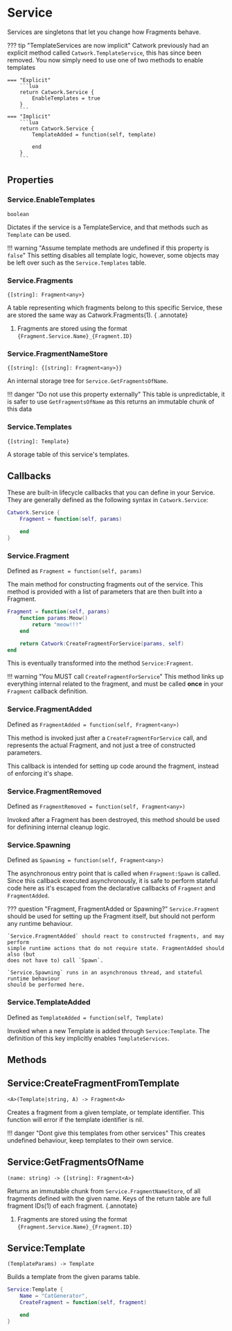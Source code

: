 # Service

Services are singletons that let you change how Fragments behave.

??? tip "TemplateServices are now implicit"
	Catwork previously had an explicit method called `Catwork.TemplateService`,
	this has since been removed. You now simply need to use one of two methods
	to enable templates

	=== "Explicit"
		```lua
		return Catwork.Service {
			EnableTemplates = true
		}
		```
	=== "Implicit"
		```lua
		return Catwork.Service {
			TemplateAdded = function(self, template)

			end
		}
		```

## Properties

### Service.EnableTemplates

`boolean`

Dictates if the service is a TemplateService, and that methods such as `Template`
can be used.

!!! warning "Assume template methods are undefined if this property is `false`"
	This setting disables all template logic, however, some objects may be left
	over such as the `Service.Templates` table.

### Service.Fragments

`{[string]: Fragment<any>}`

A table representing which fragments belong to this specific Service, these
are stored the same way as Catwork.Fragments(1).
{ .annotate}

1. Fragments are stored using the format
   `{Fragment.Service.Name}_{Fragment.ID}`

### Service.FragmentNameStore

`{[string]: {[string]: Fragment<any>}}`

An internal storage tree for `Service.GetFragmentsOfName`.

!!! danger "Do not use this property externally"
	This table is unpredictable, it is safer to use `GetFragmentsOfName` as this
	returns an immutable chunk of this data

### Service.Templates

`{[string]: Template}`

A storage table of this service's templates.

## Callbacks

These are built-in lifecycle callbacks that you can define in your Service.
They are generally defined as the following syntax in `Catwork.Service`:

```lua
Catwork.Service {
	Fragment = function(self, params)

	end
}
```

### Service.Fragment

Defined as `Fragment = function(self, params)`

The main method for constructing fragments out of the service. This method
is provided with a list of parameters that are then built into a Fragment.

```lua
Fragment = function(self, params)
	function params:Meow()
		return "meow!!!"
	end

	return Catwork:CreateFragmentForService(params, self)
end
```

This is eventually transformed into the method `Service:Fragment`.

!!! warning "You MUST call `CreateFragmentForService`"
	This method links up everything internal related to the fragment, and must
	be called **once** in your `Fragment` callback definition.

### Service.FragmentAdded

Defined as `FragmentAdded = function(self, Fragment<any>)`

This method is invoked just after a `CreateFragmentForService` call, and
represents the actual Fragment, and not just a tree of constructed parameters.

This callback is intended for setting up code around the fragment, instead of
enforcing it's shape.

### Service.FragmentRemoved

Defined as `FragmentRemoved = function(self, Fragment<any>)`

Invoked after a Fragment has been destroyed, this method should be used for
definining internal cleanup logic.

### Service.Spawning

Defined as `Spawning = function(self, Fragment<any>)`

The asynchronous entry point that is called when `Fragment:Spawn` is called.
Since this callback executed asynchronously, it is safe to perform stateful code
here as it's escaped from the declarative callbacks of `Fragment` and `FragmentAdded`.

??? question "Fragment, FragmentAdded or Spawning?"
	`Service.Fragment` should be used for setting up the Fragment itself, but
	should not perform any runtime behaviour.

	`Service.FragmentAdded` should react to constructed fragments, and may perform
	simple runtime actions that do not require state. FragmentAdded should also (but
	does not have to) call `Spawn`.

	`Service.Spawning` runs in an asynchronous thread, and stateful runtime behaviour
	should be performed here.

### Service.TemplateAdded

Defined as `TemplateAdded = function(self, Template)`

Invoked when a new Template is added through `Service:Template`. The definition
of this key implicitly enables `TemplateServices`.


## Methods

## Service:CreateFragmentFromTemplate

`<A>(Template|string, A) -> Fragment<A>`

Creates a fragment from a given template, or template identifier. This function
will error if the template identifier is nil.

!!! danger "Dont give this templates from other services"
	This creates undefined behaviour, keep templates to their own service.

## Service:GetFragmentsOfName

`(name: string) -> {[string]: Fragment<A>}`

Returns an immutable chunk from `Service.FragmentNameStore`, of all fragments
defined with the given name. Keys of the return table are full fragment IDs(1)
of each fragment.
{.annotate}

1. Fragments are stored using the format
   `{Fragment.Service.Name}_{Fragment.ID}`

## Service:Template

`(TemplateParams) -> Template`

Builds a template from the given params table.

```lua
Service:Template {
	Name = "CatGenerator",
	CreateFragment = function(self, fragment)

	end
}
```